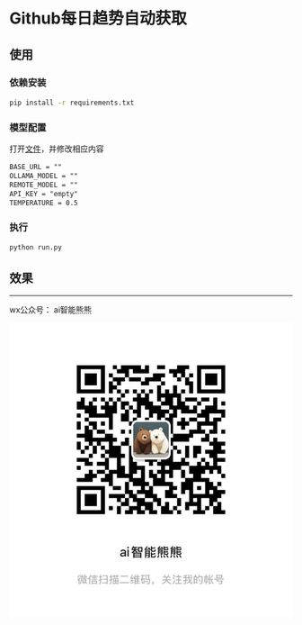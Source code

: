 # Github每日趋势自动获取

## 使用

### 依赖安装

```bash
pip install -r requirements.txt
```

### 模型配置

打开[文件](llms.py)，并修改相应内容

```
BASE_URL = ""
OLLAMA_MODEL = ""
REMOTE_MODEL = ""
API_KEY = "empty"
TEMPERATURE = 0.5
```

### 执行

```bash
python run.py
```

## 效果

---

wx公众号： ai智能熊熊

![img.png](assets/img.png)
